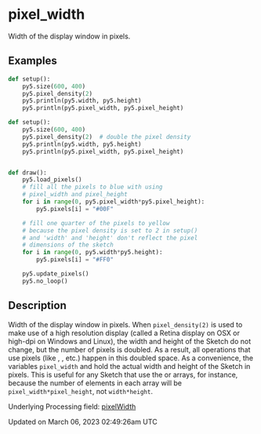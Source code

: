 # pixel_width

Width of the display window in pixels.

## Examples

<div class="example-table">

<div class="example-row"><div class="example-cell-image">

</div><div class="example-cell-code">

```python
def setup():
    py5.size(600, 400)
    py5.pixel_density(2)
    py5.println(py5.width, py5.height)
    py5.println(py5.pixel_width, py5.pixel_height)
```

</div></div>

<div class="example-row"><div class="example-cell-image">

</div><div class="example-cell-code">

```python
def setup():
    py5.size(600, 400)
    py5.pixel_density(2)  # double the pixel density
    py5.println(py5.width, py5.height)
    py5.println(py5.pixel_width, py5.pixel_height)


def draw():
    py5.load_pixels()
    # fill all the pixels to blue with using
    # pixel_width and pixel_height
    for i in range(0, py5.pixel_width*py5.pixel_height):
        py5.pixels[i] = "#00F"

    # fill one quarter of the pixels to yellow
    # because the pixel density is set to 2 in setup()
    # and 'width' and 'height' don't reflect the pixel
    # dimensions of the sketch
    for i in range(0, py5.width*py5.height):
        py5.pixels[i] = "#FF0"

    py5.update_pixels()
    py5.no_loop()
```

</div></div>

</div>

## Description

Width of the display window in pixels. When `pixel_density(2)` is used to make use of a high resolution display (called a Retina display on OSX or high-dpi on Windows and Linux), the width and height of the Sketch do not change, but the number of pixels is doubled. As a result, all operations that use pixels (like [](sketch_load_pixels), [](sketch_get), etc.) happen in this doubled space. As a convenience, the variables `pixel_width` and [](sketch_pixel_height) hold the actual width and height of the Sketch in pixels. This is useful for any Sketch that use the [](sketch_pixels) or [](sketch_np_pixels) arrays, for instance, because the number of elements in each array will be `pixel_width*pixel_height`, not `width*height`.

Underlying Processing field: [pixelWidth](https://processing.org/reference/pixelWidth.html)

Updated on March 06, 2023 02:49:26am UTC
